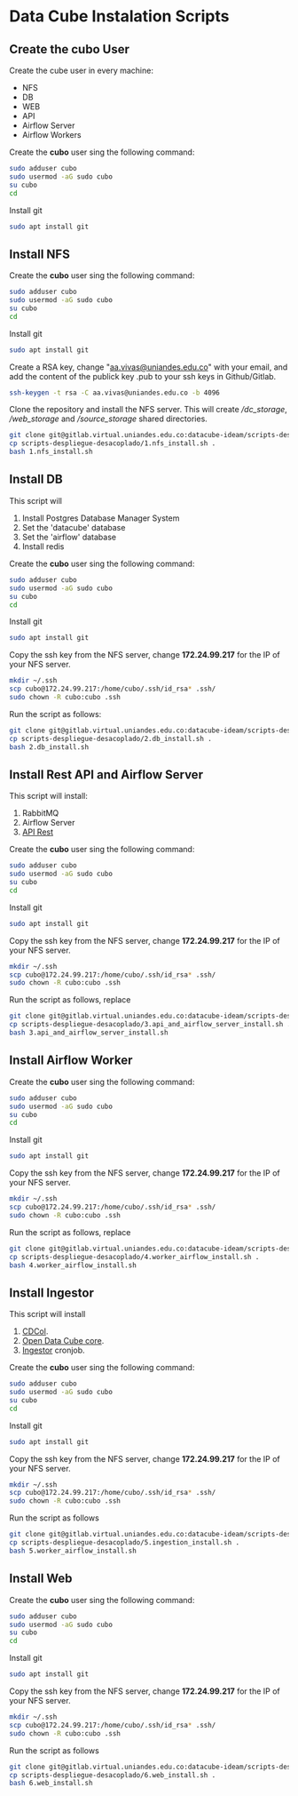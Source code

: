# Data Cube Instalation Scripts

## Create the cubo User

Create the cube user in every machine:

* NFS
* DB
* WEB
* API
* Airflow Server
* Airflow Workers

Create the **cubo** user sing the following command:

```sh 
sudo adduser cubo
sudo usermod -aG sudo cubo
su cubo
cd
```

Install git

```sh 
sudo apt install git
```

## Install NFS

Create the **cubo** user sing the following command:

```sh 
sudo adduser cubo
sudo usermod -aG sudo cubo
su cubo
cd
```

Install git

```sh 
sudo apt install git
```

Create a RSA key, change "aa.vivas@uniandes.edu.co" with your email, and add the content of the publick key .pub to your ssh keys in Github/Gitlab.

```sh 
ssh-keygen -t rsa -C aa.vivas@uniandes.edu.co -b 4096
```

Clone the repository and install the NFS server. This will create */dc_storage*, */web_storage* and */source_storage* shared directories.

```sh 
git clone git@gitlab.virtual.uniandes.edu.co:datacube-ideam/scripts-despliegue-desacoplado.git
cp scripts-despliegue-desacoplado/1.nfs_install.sh .
bash 1.nfs_install.sh
```

## Install DB

This script will

1. Install Postgres Database Manager System
2. Set the 'datacube' database
3. Set the 'airflow' database
4. Install redis

Create the **cubo** user sing the following command:

```sh 
sudo adduser cubo
sudo usermod -aG sudo cubo
su cubo
cd
```

Install git

```sh 
sudo apt install git
```

Copy the ssh key from the NFS server, change **172.24.99.217** for the IP of your NFS server.

```sh
mkdir ~/.ssh
scp cubo@172.24.99.217:/home/cubo/.ssh/id_rsa* .ssh/
sudo chown -R cubo:cubo .ssh
```

Run the script as follows:

```sh
git clone git@gitlab.virtual.uniandes.edu.co:datacube-ideam/scripts-despliegue-desacoplado.git
cp scripts-despliegue-desacoplado/2.db_install.sh .
bash 2.db_install.sh
```

## Install Rest API and Airflow Server

This script will install:

1. RabbitMQ 
2. Airflow Server
3. [API Rest](https://gitlab.virtual.uniandes.edu.co/datacube-ideam/api-rest)

Create the **cubo** user sing the following command:

```sh 
sudo adduser cubo
sudo usermod -aG sudo cubo
su cubo
cd
```

Install git

```sh 
sudo apt install git
```

Copy the ssh key from the NFS server, change **172.24.99.217** for the IP of your NFS server.

```sh
mkdir ~/.ssh
scp cubo@172.24.99.217:/home/cubo/.ssh/id_rsa* .ssh/
sudo chown -R cubo:cubo .ssh
```

Run the script as follows, replace

```sh
git clone git@gitlab.virtual.uniandes.edu.co:datacube-ideam/scripts-despliegue-desacoplado.git
cp scripts-despliegue-desacoplado/3.api_and_airflow_server_install.sh .
bash 3.api_and_airflow_server_install.sh
```

## Install Airflow Worker

Create the **cubo** user sing the following command:

```sh 
sudo adduser cubo
sudo usermod -aG sudo cubo
su cubo
cd
```

Install git

```sh 
sudo apt install git
```

Copy the ssh key from the NFS server, change **172.24.99.217** for the IP of your NFS server.

```sh
mkdir ~/.ssh
scp cubo@172.24.99.217:/home/cubo/.ssh/id_rsa* .ssh/
sudo chown -R cubo:cubo .ssh
```

Run the script as follows, replace

```sh
git clone git@gitlab.virtual.uniandes.edu.co:datacube-ideam/scripts-despliegue-desacoplado.git
cp scripts-despliegue-desacoplado/4.worker_airflow_install.sh .
bash 4.worker_airflow_install.sh
```

## Install Ingestor

This script will install

1. [CDCol](https://gitlab.virtual.uniandes.edu.co/datacube-ideam/CDCol).
2. [Open Data Cube core](https://github.com/opendatacube/datacube-core.git). 
3. [Ingestor](https://gitlab.virtual.uniandes.edu.co/datacube-ideam/ingestion-scheduler) cronjob. 

Create the **cubo** user sing the following command:

```sh 
sudo adduser cubo
sudo usermod -aG sudo cubo
su cubo
cd
```

Install git

```sh 
sudo apt install git
```

Copy the ssh key from the NFS server, change **172.24.99.217** for the IP of your NFS server.

```sh
mkdir ~/.ssh
scp cubo@172.24.99.217:/home/cubo/.ssh/id_rsa* .ssh/
sudo chown -R cubo:cubo .ssh
```

Run the script as follows

```sh 
git clone git@gitlab.virtual.uniandes.edu.co:datacube-ideam/scripts-despliegue-desacoplado.git
cp scripts-despliegue-desacoplado/5.ingestion_install.sh .
bash 5.worker_airflow_install.sh
```


## Install Web

Create the **cubo** user sing the following command:

```sh 
sudo adduser cubo
sudo usermod -aG sudo cubo
su cubo
cd
```

Install git

```sh 
sudo apt install git
```

Copy the ssh key from the NFS server, change **172.24.99.217** for the IP of your NFS server.

```sh
mkdir ~/.ssh
scp cubo@172.24.99.217:/home/cubo/.ssh/id_rsa* .ssh/
sudo chown -R cubo:cubo .ssh
```

Run the script as follows

```sh 
git clone git@gitlab.virtual.uniandes.edu.co:datacube-ideam/scripts-despliegue-desacoplado.git
cp scripts-despliegue-desacoplado/6.web_install.sh .
bash 6.web_install.sh
```